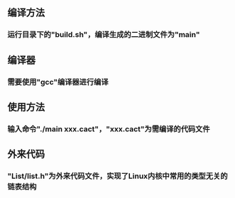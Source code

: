 ## 编译方法
### 运行目录下的"build.sh"，编译生成的二进制文件为"main"
## 编译器
### 需要使用"gcc"编译器进行编译
## 使用方法
### 输入命令"./main xxx.cact"，"xxx.cact"为需编译的代码文件
## 外来代码
### "List/list.h"为外来代码文件，实现了Linux内核中常用的类型无关的链表结构